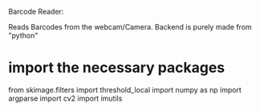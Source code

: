 Barcode Reader: 
                 
Reads Barcodes from the  webcam/Camera.
Backend is purely made from "python"




# import the necessary packages
from skimage.filters import threshold_local
import numpy as np
import argparse
import cv2
import imutils
